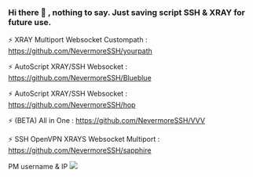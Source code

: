 ### Hi there 👋 , nothing to say. Just saving script SSH & XRAY for future use.

⚡ XRAY Multiport Websocket Custompath : https://github.com/NevermoreSSH/yourpath

⚡ AutoScript XRAY/SSH Websocket : https://github.com/NevermoreSSH/Blueblue

⚡ AutoScript XRAY/SSH Websocket : https://github.com/NevermoreSSH/hop

⚡ (BETA) All in One : https://github.com/NevermoreSSH/VVV

⚡ SSH OpenVPN XRAYS Websocket Multiport : https://github.com/NevermoreSSH/sapphire   

PM username & IP <a href="https://t.me/todfix667" target=”_blank”><img src="https://img.shields.io/static/v1?style=for-the-badge&logo=Telegram&label=Telegram&message=Click%20Here&color=blue"></a><br>

<!--
**NevermoreSSH/NevermoreSSH** is a ✨ _special_ ✨ repository because its `README.md` (this file) appears on your GitHub profile.

Here are some ideas to get you started:

- 🔭 I’m currently working on ...
- 🌱 I’m currently learning ...
- 👯 I’m looking to collaborate on ...
- 🤔 I’m looking for help with ...
- 💬 Ask me about ...
- 📫 How to reach me: ...
- 😄 Pronouns: ...
- ⚡ Fun fact: ...
-->
